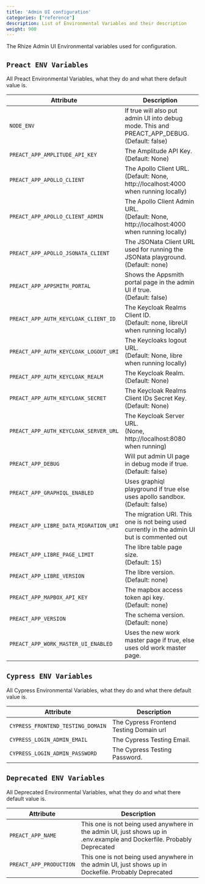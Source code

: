 ```yaml
---
title: 'Admin UI configuration'
categories: ["reference"]
description: List of Environmental Variables and their description
weight: 900
---
```


The Rhize Admin UI Environmental variables used for configuration.

## `Preact ENV Variables`

 All Preact Environmental Variables, what they do and what there default value is.

| Attribute | Description |
|---------------------|------------------------------------------------------------------------------------------------------------------------------------------------------------------------------------------------|
| `NODE_ENV`                                  | If true will also put admin UI into debug mode. This and PREACT_APP_DEBUG. <br />(Default: false) |
| `PREACT_APP_AMPLITUDE_API_KEY`              | The Amplitude API Key. <br />(Default: None)  |
| `PREACT_APP_APOLLO_CLIENT`                  | The Apollo Client URL. <br />(Default: None, http://localhost:4000 when running locally)  |
| `PREACT_APP_APOLLO_CLIENT_ADMIN`            | The Apollo Client Admin URL. <br />(Default: None, http://localhost:4000 when running locally)  |
| `PREACT_APP_APOLLO_JSONATA_CLIENT`          | The JSONata Client URL used for running the JSONata playground. <br />(Default: none)  |
| `PREACT_APP_APPSMITH_PORTAL`                | Shows the Appsmith portal page in the admin UI if true. <br />(Default: false)  |
| `PREACT_APP_AUTH_KEYCLOAK_CLIENT_ID`        | The Keycloak Realms Client ID. <br />(Default: none, libreUI when running locally)  |
| `PREACT_APP_AUTH_KEYCLOAK_LOGOUT_URI`       | The Keycloaks logout URL. <br />(Default: None, libre when running locally)  |
| `PREACT_APP_AUTH_KEYCLOAK_REALM`            | The Keycloak Realm. <br />(Default: None)  |
| `PREACT_APP_AUTH_KEYCLOAK_SECRET`           | The Keycloak Realms Client IDs Secret Key. <br />(Default: None)  |
| `PREACT_APP_AUTH_KEYCLOAK_SERVER_URL`       | The Keycloak Server URL. <br />(None, http://localhost:8080 when running)  |
| `PREACT_APP_DEBUG`                          | Will put admin UI page in debug mode if true. <br />(Default: false)  |
| `PREACT_APP_GRAPHIQL_ENABLED`               | Uses graphiql playground if true else uses apollo sandbox. <br />(Default: false)  |
| `PREACT_APP_LIBRE_DATA_MIGRATION_URI`       | The migration URI. This one is not being used currently in the admin UI but is commented out  |
| `PREACT_APP_LIBRE_PAGE_LIMIT`               | The libre table page size. <br />(Default: 15)  |
| `PREACT_APP_LIBRE_VERSION`                  | The libre version. <br />(Default: none)  |
| `PREACT_APP_MAPBOX_API_KEY`                 | The mapbox access token api key. <br />(Default: none)  |
| `PREACT_APP_VERSION`                        | The schema version. <br />(Default: none)  |
| `PREACT_APP_WORK_MASTER_UI_ENABLED`         | Uses the new work master page if true, else uses old work master page.  |

## `Cypress ENV Variables`

 All Cypress Environmental Variables, what they do and what there default value is.

| Attribute | Description |
|---------------------|------------------------------------------------------------------------------------------------------------------------------------------------------------------------------------------------|
| `CYPRESS_FRONTEND_TESTING_DOMAIN`    | The Cypress Frontend Testing Domain url <br />            |
| `CYPRESS_LOGIN_ADMIN_EMAIL`          | The Cypress Testing Email. <br />                  |
| `CYPRESS_LOGIN_ADMIN_PASSWORD`       | The Cypress Testing Password. <br />              |

## `Deprecated ENV Variables`

 All Deprecated Environmental Variables, what they do and what there default value is.

| Attribute | Description |
|---------------------|------------------------------------------------------------------------------------------------------------------------------------------------------------------------------------------------|
| `PREACT_APP_NAME`                    | This one is not being used anywhere in the admin UI, just shows up in .env.example and Dockerfile.  Probably Deprecated                  |
| `PREACT_APP_PRODUCTION`              | This one is not being used anywhere in the admin UI, just shows up in Dockefile. Probably Deprecated                   |